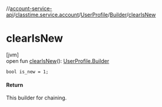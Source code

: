 //[account-service-api](../../../../index.md)/[classtime.service.account](../../index.md)/[UserProfile](../index.md)/[Builder](index.md)/[clearIsNew](clear-is-new.md)

# clearIsNew

[jvm]\
open fun [clearIsNew](clear-is-new.md)(): [UserProfile.Builder](index.md)

`bool is_new = 1;`

#### Return

This builder for chaining.
